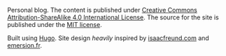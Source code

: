 Personal blog. The content is published under [Creative Commons Attribution-ShareAlike 4.0 International License](https://creativecommons.org/licenses/by-sa/4.0/). The source for the site is published under the [MIT license](https://opensource.org/licenses/MIT#LicenseText).

Built using [Hugo](https://github.com/gohugoio/hugo/). Site design *heavily* inspired by [isaacfreund.com](https://isaacfreund.com) and [emersion.fr](https://emersion.fr).
